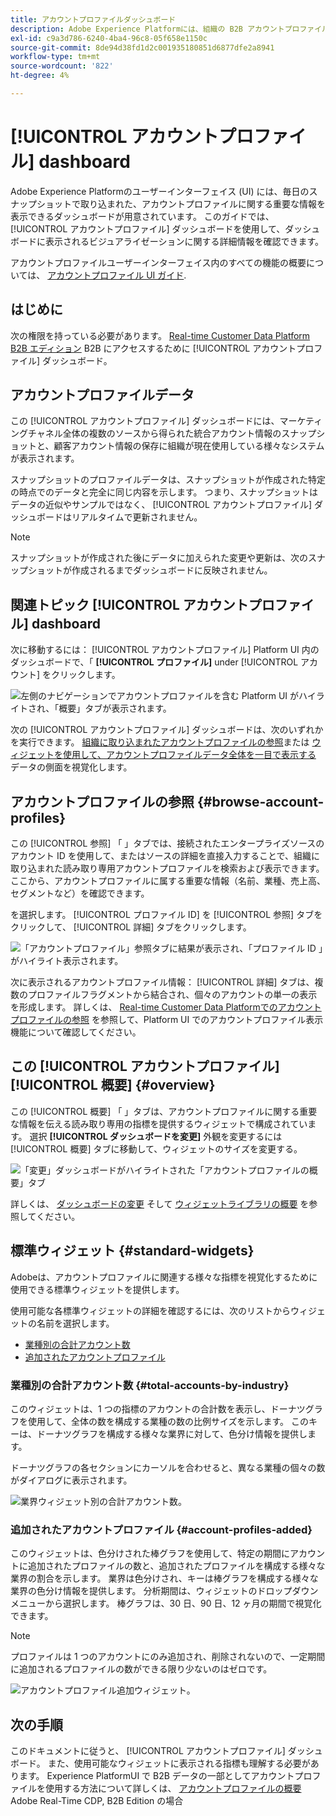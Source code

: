 ```yaml
---
title: アカウントプロファイルダッシュボード
description: Adobe Experience Platformには、組織の B2B アカウントプロファイルに関する重要な情報を表示できるダッシュボードが用意されています。
exl-id: c9a3d786-6240-4ba4-96c8-05f658e1150c
source-git-commit: 8de94d38fd1d2c001935180851d6877dfe2a8941
workflow-type: tm+mt
source-wordcount: '822'
ht-degree: 4%

---
```


# [!UICONTROL アカウントプロファイル] dashboard

Adobe Experience Platformのユーザーインターフェイス (UI) には、毎日のスナップショットで取り込まれた、アカウントプロファイルに関する重要な情報を表示できるダッシュボードが用意されています。 このガイドでは、 [!UICONTROL アカウントプロファイル] ダッシュボードを使用して、ダッシュボードに表示されるビジュアライゼーションに関する詳細情報を確認できます。

アカウントプロファイルユーザーインターフェイス内のすべての機能の概要については、 [アカウントプロファイル UI ガイド](../../rtcdp/accounts/account-profile-ui-guide.md).

## はじめに

次の権限を持っている必要があります。 [Real-time Customer Data Platform B2B エディション](../../rtcdp/b2b-overview.md) B2B にアクセスするために [!UICONTROL アカウントプロファイル] ダッシュボード。

## アカウントプロファイルデータ

この [!UICONTROL アカウントプロファイル] ダッシュボードには、マーケティングチャネル全体の複数のソースから得られた統合アカウント情報のスナップショットと、顧客アカウント情報の保存に組織が現在使用している様々なシステムが表示されます。

スナップショットのプロファイルデータは、スナップショットが作成された特定の時点でのデータと完全に同じ内容を示します。 つまり、スナップショットはデータの近似やサンプルではなく、 [!UICONTROL アカウントプロファイル] ダッシュボードはリアルタイムで更新されません。

>[!NOTE]
>
>スナップショットが作成された後にデータに加えられた変更や更新は、次のスナップショットが作成されるまでダッシュボードに反映されません。

## 関連トピック [!UICONTROL アカウントプロファイル] dashboard

次に移動するには： [!UICONTROL アカウントプロファイル] Platform UI 内のダッシュボードで、「 **[!UICONTROL プロファイル]** under [!UICONTROL アカウント] をクリックします。

![左側のナビゲーションでアカウントプロファイルを含む Platform UI がハイライトされ、「概要」タブが表示されます。](../images/account-profiles/account-profiles-dashboard.png)

次の [!UICONTROL アカウントプロファイル] ダッシュボードは、次のいずれかを実行できます。 [組織に取り込まれたアカウントプロファイルの参照](#browse-account-profiles)または [ウィジェットを使用して、アカウントプロファイルデータ全体を一目で表示する](#standard-widgets) データの側面を視覚化します。

## アカウントプロファイルの参照 {#browse-account-profiles}

この [!UICONTROL 参照] 「 」タブでは、接続されたエンタープライズソースのアカウント ID を使用して、またはソースの詳細を直接入力することで、組織に取り込まれた読み取り専用アカウントプロファイルを検索および表示できます。 ここから、アカウントプロファイルに属する重要な情報（名前、業種、売上高、セグメントなど）を確認できます。

を選択します。 [!UICONTROL プロファイル ID] を [!UICONTROL 参照] タブをクリックして、 [!UICONTROL 詳細] タブをクリックします。

![「アカウントプロファイル」参照タブに結果が表示され、「プロファイル ID 」がハイライト表示されます。](../images/account-profiles/account-profiles-browse-tab.png)

次に表示されるアカウントプロファイル情報： [!UICONTROL 詳細] タブは、複数のプロファイルフラグメントから結合され、個々のアカウントの単一の表示を形成します。 詳しくは、 [Real-time Customer Data Platformでのアカウントプロファイルの参照](../../rtcdp/accounts/account-profile-ui-guide.md#browse-account-profiles) を参照して、Platform UI でのアカウントプロファイル表示機能について確認してください。

## この [!UICONTROL アカウントプロファイル] [!UICONTROL 概要] {#overview}

この [!UICONTROL 概要] 「 」タブは、アカウントプロファイルに関する重要な情報を伝える読み取り専用の指標を提供するウィジェットで構成されています。 選択 **[!UICONTROL ダッシュボードを変更]** 外観を変更するには [!UICONTROL 概要] タブに移動して、ウィジェットのサイズを変更する。

![「変更」ダッシュボードがハイライトされた「アカウントプロファイルの概要」タブ](../images/account-profiles/modify-dashboard.png)

詳しくは、 [ダッシュボードの変更](../customize/modify.md) そして [ウィジェットライブラリの概要](../customize/widget-library.md) を参照してください。

## 標準ウィジェット {#standard-widgets}

Adobeは、アカウントプロファイルに関連する様々な指標を視覚化するために使用できる標準ウィジェットを提供します。

使用可能な各標準ウィジェットの詳細を確認するには、次のリストからウィジェットの名前を選択します。

* [業種別の合計アカウント数](#total-accounts-by-industry)
* [追加されたアカウントプロファイル](#account-profiles-added)

### 業種別の合計アカウント数 {#total-accounts-by-industry}

このウィジェットは、1 つの指標のアカウントの合計数を表示し、ドーナツグラフを使用して、全体の数を構成する業種の数の比例サイズを示します。 このキーは、ドーナツグラフを構成する様々な業界に対して、色分け情報を提供します。

ドーナツグラフの各セクションにカーソルを合わせると、異なる業種の個々の数がダイアログに表示されます。

![業界ウィジェット別の合計アカウント数。](../images/account-profiles/total-accounts-by-industry-widget.png)

### 追加されたアカウントプロファイル {#account-profiles-added}

このウィジェットは、色分けされた棒グラフを使用して、特定の期間にアカウントに追加されたプロファイルの数と、追加されたプロファイルを構成する様々な業界の割合を示します。 業界は色分けされ、キーは棒グラフを構成する様々な業界の色分け情報を提供します。 分析期間は、ウィジェットのドロップダウンメニューから選択します。 棒グラフは、30 日、90 日、12 ヶ月の期間で視覚化できます。

>[!NOTE]
>
>プロファイルは 1 つのアカウントにのみ追加され、削除されないので、一定期間に追加されるプロファイルの数ができる限り少ないのはゼロです。

![アカウントプロファイル追加ウィジェット。](../images/account-profiles/accounts-profiles-added-widget.png)

## 次の手順

このドキュメントに従うと、 [!UICONTROL アカウントプロファイル] ダッシュボード。 また、使用可能なウィジェットに表示される指標も理解する必要があります。 Experience PlatformUI で B2B データの一部としてアカウントプロファイルを使用する方法について詳しくは、 [アカウントプロファイルの概要](../../rtcdp/accounts/account-profile-overview.md) Adobe Real-Time CDP, B2B Edition の場合
